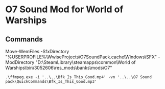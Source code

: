# O7 Sound Mod for World of Warships

## Commands

Move-WemFiles -SfxDirectory "%USERPROFILE%\WwiseProjects\O7SoundPack\.cache\Windows\SFX" -ModDirectory "D:\SteamLibrary\steamapps\common\World of Warships\bin\3052606\res_mods\banks\mods\O7"


```
.\ffmpeg.exe -i '..\..\Bfk_Is_This_Good.mp4' -vn '..\..\O7 Sound pack\QuickCommands\Bfk_Is_This_Good.mp3'
```
